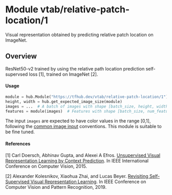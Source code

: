 # Module vtab/&zwnj;relative-patch-location/1
Visual representation obtained by predicting relative patch location on ImageNet.

<!-- asset-path: https://storage.googleapis.com/vtab/relative-patch-location/1.tar.gz -->
<!-- dataset: ImageNet (ILSVRC-2012-CLS) -->
<!-- module-type: image-feature-vector -->
<!-- network-architecture: ResNet50-v2 -->
<!-- fine-tunable: true -->
<!-- format: hub -->


## Overview
ResNet50-v2 trained by using the relative path location prediction
self-supervsed loss [1], trained on ImageNet [2].

#### Usage

```python
module = hub.Module("https://tfhub.dev/vtab/relative-patch-location/1")
height, width = hub.get_expected_image_size(module)
images = ...  # A batch of images with shape [batch_size, height, width, 3].
features = module(images)  # Features with shape [batch_size, num_features].
```

The input `images` are expected to have color values in the range [0,1], following
the [common image input](https://www.tensorflow.org/hub/common_signatures/images#input) conventions.
This module is suitable to be fine tuned.

#### References
[1] Carl Doersch, Abhinav Gupta, and Alexei A Efros.
[Unsupervised Visual Representation Learning by Context Prediction](https://www.cv-foundation.org/openaccess/content_iccv_2015/papers/Doersch_Unsupervised_Visual_Representation_ICCV_2015_paper.pdf).
In IEEE International Conference on Computer Vision, 2015.

[2] Alexander Kolesnikov, Xiaohua Zhai, and Lucas Beyer.
[Revisiting Self-Supervised Visual Representation Learning](http://openaccess.thecvf.com/content_CVPR_2019/papers/Kolesnikov_Revisiting_Self-Supervised_Visual_Representation_Learning_CVPR_2019_paper.pdf).
In IEEE Conference on Computer Vision and Pattern Recognition, 2019.
